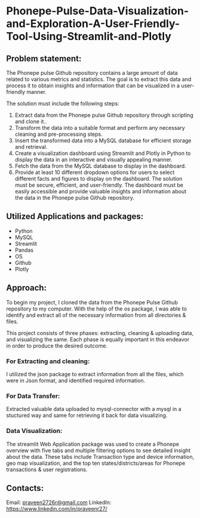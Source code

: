 # Phonepe-Pulse-Data-Visualization-and-Exploration-A-User-Friendly-Tool-Using-Streamlit-and-Plotly

## Problem statement:

The Phonepe pulse Github repository contains a large amount of data related to
various metrics and statistics. The goal is to extract this data and process it to obtain
insights and information that can be visualized in a user-friendly manner.

The solution must include the following steps:
1. Extract data from the Phonepe pulse Github repository through scripting and
clone it..
2. Transform the data into a suitable format and perform any necessary cleaning
and pre-processing steps.
3. Insert the transformed data into a MySQL database for efficient storage and
retrieval.
4. Create a visualization dashboard using Streamlit and Plotly in Python
to display the data in an interactive and visually appealing manner.
5. Fetch the data from the MySQL database to display in the dashboard.
6. Provide at least 10 different dropdown options for users to select different
facts and figures to display on the dashboard.
The solution must be secure, efficient, and user-friendly. The dashboard must be
easily accessible and provide valuable insights and information about the data in the
Phonepe pulse Github repository.

## Utilized Applications and packages:

* Python
* MySQL
* Streamlit
* Pandas
* OS
* Github
* Plotly
  

## Approach:

To begin my project, I cloned the data from the Phonepe Pulse Github repository to my computer. With the help of the os package, I was able to identify and extract all of the necessary information from all directories & files.

This project consists of three phases: extracting, cleaning & uploading data, and visualizing the same. Each phase is equally important in this endeavor in order to produce the desired outcome.

### For Extracting and cleaning:
I utilized the json package to extract information from all the files, which were in Json format, and identified required information.

### For Data Transfer:
Extracted valuable data uploaded to mysql-connector with a mysql in a stuctured way and same for retrieving it back for data visualizing.

### Data Visualization:
The streamlit Web Application package was used to create a Phonepe overview with five tabs and multiple filtering options to see detailed insight about the data. These tabs include Transaction type and device information, geo map visualization, and the top ten states/districts/areas for Phonepe transactions & user registrations.

## Contacts:

Email: praveen2726r@gmail.com 
LinkedIn: https://www.linkedin.com/in/praveenr27/


